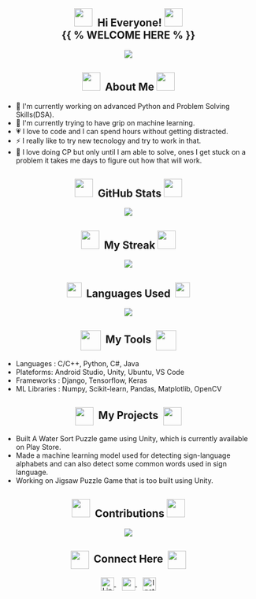 <!-- HELLO SECTION ----------------------------------------------------------------------------------------------------------------------------------------->
## <div align="center"><img height="37px" width="37px" src="https://user-images.githubusercontent.com/91816645/173222652-e7e713b4-79c0-4fce-ba5f-64808310117b.gif">&nbsp;&nbsp;Hi Everyone!&nbsp;<img height="37px" width="37px" src="https://user-images.githubusercontent.com/91816645/173222652-e7e713b4-79c0-4fce-ba5f-64808310117b.gif"><br>{{ % WELCOME HERE % }}
  </div>
  <!-- CODING GIF -->
  <div align="center">
    <img src="https://user-images.githubusercontent.com/91816645/173221126-d5476b08-a220-4f70-bdea-69f5d1bbce26.gif" >
  </div>


<!-- ABOUT SECTION ----------------------------------------------------------------------------------------------------------------------------------------->
## <div align="center"><img height="37px" width="37px" src="https://user-images.githubusercontent.com/91816645/173225001-c98043c5-e6a2-4f6a-bc33-a6f9d0d27935.gif">&nbsp;&nbsp;About Me&nbsp;<img height="37px" width="37px" src="https://user-images.githubusercontent.com/91816645/173225001-c98043c5-e6a2-4f6a-bc33-a6f9d0d27935.gif">
  </div>
  <!-- ABOUT INFO -->
  <ul>
    <li>💁 I'm currently working on advanced Python and Problem Solving Skills(DSA).</li>
    <li>🤞 I'm currently trying to have grip on machine learning.</li>
    <li>💗 I love to code and I can spend hours without getting distracted.</li>
    <li>⚡ I really like to try new tecnology and try to work in that.</li>
    <li>🥲 I love doing CP but only until I am able to solve, ones I get stuck on a problem it takes me days to figure out how that will work.</li>
  </ul>


<!-- GITHUB STATS SECTION ---------------------------------------------------------------------------------------------------------------------------------->
## <div align="center"><img height="37px" width="37px" src="https://user-images.githubusercontent.com/91816645/173223735-d842e8b5-6940-4e8a-bcd4-515951465e62.gif">&nbsp;&nbsp;GitHub Stats&nbsp;<img height="37px" width="37px" src="https://user-images.githubusercontent.com/91816645/173223735-d842e8b5-6940-4e8a-bcd4-515951465e62.gif">
  </div>
  <!-- GITHUB STATS GIF -->
  <div align="center">
    <img src="https://github-readme-stats.vercel.app/api?username=younus-Sid&show_icons=true&theme=merko">
  </div>


<!-- STREAK SECTION ---------------------------------------------------------------------------------------------------------------------------------------->
## <div align="center"><img height="37px" width="37px" src="https://user-images.githubusercontent.com/91816645/173223907-14b30c3f-f179-48d5-b09f-14053c2521b2.gif">&nbsp;&nbsp;My Streak&nbsp;<img height="37px" width="37px" src="https://user-images.githubusercontent.com/91816645/173223907-14b30c3f-f179-48d5-b09f-14053c2521b2.gif">
  </div>
  <!-- GITHUB STREAK GIF -->
  <div align="center">
    <img src="http://github-readme-streak-stats.herokuapp.com?user=younus-Sid&theme=merko">
  </div>


<!-- GITHUB LANGUAGES USED SECTION ------------------------------------------------------------------------------------------------------------------------->
## <div align="center"><img height="30px" width="30px" src="https://user-images.githubusercontent.com/91816645/173224399-7a5ba8d2-fa6d-46c0-945b-c485dc497f9f.gif">&nbsp;&nbsp;Languages Used&nbsp;&nbsp;<img height="30px" width="30px" src="https://user-images.githubusercontent.com/91816645/173224399-7a5ba8d2-fa6d-46c0-945b-c485dc497f9f.gif">
  </div>
  <!-- LANGUAGES USED GIF -->
  <div align="center">
    <img src="https://github-readme-stats.vercel.app/api/top-langs/?username=younus-Sid&theme=merko">
  </div>


<!-- MY TOOLS SECTION -------------------------------------------------------------------------------------------------------------------------------------->
## <div align="center"><img height="41px" width="41px" src="https://user-images.githubusercontent.com/91816645/173222875-af56e6e0-0a0f-4edb-bd92-71063ac44756.gif" align="center">&nbsp;&nbsp;My Tools&nbsp;&nbsp;<img height="41px" width="41px" src="https://user-images.githubusercontent.com/91816645/173222875-af56e6e0-0a0f-4edb-bd92-71063ac44756.gif" align="center">
  </div>
  <!-- MY TOOLS LIST -->
  <ul>
    <li>Languages : C/C++, Python, C#, Java</li>
    <li>Plateforms: Android Studio, Unity, Ubuntu, VS Code</li>
    <li>Frameworks : Django, Tensorflow, Keras</li>
    <li>ML Libraries : Numpy, Scikit-learn, Pandas, Matplotlib, OpenCV</li>
  </ul>


<!-- MY PROJECT SECTION ------------------------------------------------------------------------------------------------------------------------------------>
## <div align="center"><img height="37px" width="37px" src="https://user-images.githubusercontent.com/91816645/173224552-1431c82c-250d-43f1-a3f7-0eb0fe115f7d.gif" align="center">&nbsp;&nbsp;My Projects&nbsp;&nbsp;<img height="37px" width="37px" src="https://user-images.githubusercontent.com/91816645/173224552-1431c82c-250d-43f1-a3f7-0eb0fe115f7d.gif" align="center">
  </div>
  <!-- MY PROJECTS LIST -->
  <ul>
    <li>Built A Water Sort Puzzle game using Unity, which is currently available on Play Store.</li>
    <li>Made a machine learning model used for detecting sign-language alphabets and can also detect some common words used in sign language.</li>
    <li>Working on Jigsaw Puzzle Game that is too built using Unity.</li>
  </ul>


<!-- CONTRIBUTION SECTION ---------------------------------------------------------------------------------------------------------------------------------->
## <div align="center"><img height="37px" width="37px" src="https://user-images.githubusercontent.com/91816645/173222757-326a27de-063a-4c14-8e8d-bd46c6361b25.gif">&nbsp;&nbsp;Contributions&nbsp;<img height="37px" width="37px" src="https://user-images.githubusercontent.com/91816645/173222757-326a27de-063a-4c14-8e8d-bd46c6361b25.gif">
  </div>
  <!-- CONTRIBUTION GIF -->
  <div align="center">
    <img src="https://github.com/younus-Sid/younus-Sid/blob/output/github-contribution-grid-snake.svg">
  </div>


<!-- CONNECT ME SECTION ------------------------------------------------------------------------------------------------------------------------------------>
## <div align="center"><img height="37px" width="37px" src="https://user-images.githubusercontent.com/91816645/173221621-38c0a8d9-c362-430f-9813-714eca6836b7.gif" align="center">&nbsp;&nbsp;Connect Here&nbsp;&nbsp;<img height="37px" width="37px" src="https://user-images.githubusercontent.com/91816645/173221621-38c0a8d9-c362-430f-9813-714eca6836b7.gif" align="center">
  </div>
  <!-- LINKEDIN SECTION -->
  <div align="center">
    <!-- LINKEDIN SVG -->
    <a href="https://www.linkedin.com/in/younus-Sid">
      <img src="https://raw.githubusercontent.com/yushi1007/yushi1007/main/images/linkedin.svg" alt="LinkedIn" width="27px" align="center" />
    </a>&nbsp;&nbsp;
    <!-- EMAIL SECTION -->
    <a href="mailto: karocode11@gmail.com">
      <!-- EMAIL SVG -->
      <img width="27px" src="https://user-images.githubusercontent.com/91816645/173191980-4141ba6a-aef8-487b-8f02-adae39601e20.svg" align="center">
    </a>&nbsp;&nbsp;
    <!-- INSTAGRAM SECTION -->
    <a href="https://instagram.com/coyousi">
      <!-- INSTAGRAM SVG -->
      <img  src="https://raw.githubusercontent.com/yushi1007/yushi1007/main/images/instagram.svg" alt="Instagram" width="27px" align="center"/>
    </a><br>
  </div>

